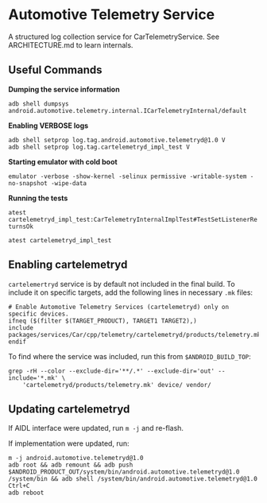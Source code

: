 # Automotive Telemetry Service

A structured log collection service for CarTelemetryService. See ARCHITECTURE.md to learn internals.

## Useful Commands

**Dumping the service information**

`adb shell dumpsys android.automotive.telemetry.internal.ICarTelemetryInternal/default`

**Enabling VERBOSE logs**

```
adb shell setprop log.tag.android.automotive.telemetryd@1.0 V
adb shell setprop log.tag.cartelemetryd_impl_test V
```

**Starting emulator with cold boot**

`emulator -verbose -show-kernel -selinux permissive -writable-system -no-snapshot -wipe-data`

**Running the tests**

`atest cartelemetryd_impl_test:CarTelemetryInternalImplTest#TestSetListenerReturnsOk`

`atest cartelemetryd_impl_test`

## Enabling cartelemetryd

`cartelemertryd` service is by default not included in the final build. To include it on specific
targets, add the following lines in necessary `.mk` files:

```
# Enable Automotive Telemetry Services (cartelemetryd) only on specific devices.
ifneq ($(filter $(TARGET_PRODUCT), TARGET1 TARGET2),)
include packages/services/Car/cpp/telemetry/cartelemetryd/products/telemetry.mk
endif
```

To find where the service was included, run this from `$ANDROID_BUILD_TOP`:

```
grep -rH --color --exclude-dir='**/.*' --exclude-dir='out' --include='*.mk' \
    'cartelemetryd/products/telemetry.mk' device/ vendor/
```

## Updating cartelemetryd

If AIDL interface were updated, run `m -j` and re-flash.

If implementation were updated, run:

```
m -j android.automotive.telemetryd@1.0
adb root && adb remount && adb push $ANDROID_PRODUCT_OUT/system/bin/android.automotive.telemetryd@1.0 /system/bin && adb shell /system/bin/android.automotive.telemetryd@1.0
Ctrl+C
adb reboot
```
